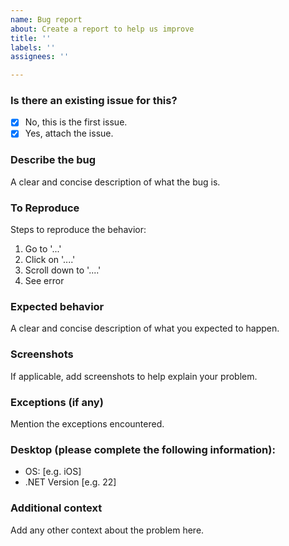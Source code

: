 ```yaml
---
name: Bug report
about: Create a report to help us improve
title: ''
labels: ''
assignees: ''

---
```


### Is there an existing issue for this?
- [x] No, this is the first issue.
- [x] Yes, attach the issue.

### Describe the bug
A clear and concise description of what the bug is.

### To Reproduce
Steps to reproduce the behavior:
1. Go to '...'
2. Click on '....'
3. Scroll down to '....'
4. See error

### Expected behavior
A clear and concise description of what you expected to happen.

### Screenshots
If applicable, add screenshots to help explain your problem.

### Exceptions (if any)
Mention the exceptions encountered.

### Desktop (please complete the following information):
 - OS: [e.g. iOS]
 - .NET Version [e.g. 22]

### Additional context
Add any other context about the problem here.

